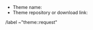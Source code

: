 <!-- Put the name of the theme in the title, don't start it with "[Theme request]". -->

- Theme name:
- Theme repository or download link:

<!-- Don't remove this line -->
/label ~"theme::request"
